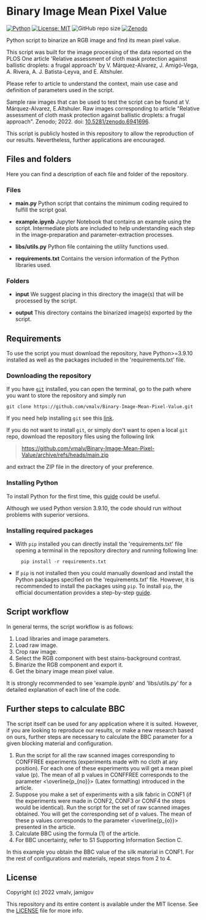 # Binary Image Mean Pixel Value

[![Python](https://img.shields.io/badge/-Python-blue?logo=Python&logoColor=white)](https://www.python.org/)
[![License: MIT](https://img.shields.io/badge/License-MIT-brightgreen?logo=opensourceinitiative&logoColor=white)](/LICENSE)
![GitHub repo size](https://img.shields.io/github/repo-size/vmalv/Binary-Image-Mean-Pixel-Value?color=chocolate&label=Repo%20size&logo=GitHub)
[![Zenodo](https://img.shields.io/badge/Raw%20images%20repo-10.5281%2Fzenodo.6941696-blue?logo=Zenodo&logoColor=white&logoWidth=15)](https://doi.org/10.5281/zenodo.6941696)


Python script to binarize an RGB image and find its mean pixel value.

This script was built for the image processing of the data reported on the PLOS One article 'Relative assessment of cloth mask protection against ballistic droplets: a frugal approach' by V. Márquez-Alvarez, J. Amigó-Vega, A. Rivera, A. J. Batista-Leyva, and E. Altshuler.

Please refer to article to understand the context, main use case and definition of parameters used in the script.

Sample raw images that can be used to test the script can be found at V. Márquez-Alvarez, E.Altshuler. Raw images corresponding to article "Relative assessment of cloth mask protection against ballistic droplets: a frugal approach". Zenodo; 2022. doi: [10.5281/zenodo.6941696](https://doi.org/10.5281/zenodo.6941696).


This script is publicly hosted in this repository to allow the reproduction of our results. Nevertheless, further applications are encouraged. 


## Files and folders

Here you can find a description of each file and folder of the repository.

### Files

- **main.py**
Python script that contains the minimum coding required to fulfill the script goal.

- **example.ipynb**
Jupyter Notebook that contains an example using the script. Intermediate plots are included to help understanding each step in the image-preparation and parameter-extraction processes.

- **libs/utils.py**
Python file containing the utility functions used.

- **requirements.txt**
Contains the version information of the Python libraries used.

### Folders

- **input**
We suggest placing in this directory the image(s) that will be processed by the script.

- **output**
This directory contains the binarized image(s) exported by the script.


## Requirements

To use the script you must download the repository, have Python>=3.9.10 installed as well as the packages included in the 'requirements.txt' file.

### Downloading the repository

If you have [`git`](https://git-scm.com/ "Git official website") installed, you can open the terminal, go to the path where you want to store the repository and simply run

    git clone https://github.com/vmalv/Binary-Image-Mean-Pixel-Value.git

If you need help installing `git` see this [link](https://github.com/git-guides/install-git "https://github.com/git-guides/install-git").

If you do not want to install `git`, or simply don't want to open a local `git` repo, download the repository files using the following link 

> https://github.com/vmalv/Binary-Image-Mean-Pixel-Value/archive/refs/heads/main.zip

and extract the ZIP file in the directory of your preference.

### Installing Python

To install Python for the first time, this [guide](https://realpython.com/installing-python/ "https://realpython.com/installing-python/") could be useful.

Although we used Python version 3.9.10, the code should run without problems with superior versions.

### Installing required packages

- With `pip` installed you can directly install the 'requirements.txt' file opening a terminal in the repository directory and running following line:
    
        pip install -r requirements.txt

- If `pip` is not installed then you could manually download and install the Python packages specified on the 'requirements.txt' file.
However, it is recommended to install the packages using `pip`. To install `pip`, the official documentation provides a step-by-step [guide](https://pip.pypa.io/en/stable/installation/ "https://pip.pypa.io/en/stable/installation/").


## Script workflow

In general terms, the script workflow is as follows:

1. Load libraries and image parameters.
2. Load raw image.
3. Crop raw image.
4. Select the RGB component with best stains-background contrast.
5. Binarize the RGB component and export it.
6. Get the binary image mean pixel value.

It is strongly recommended to see 'example.ipynb' and 'libs/utils.py' for a detailed explanation of each line of the code.

## Further steps to calculate BBC

The script itself can be used for any application where it is suited. However, if you are looking to reproduce our results, or make a new research based on ours, further steps are necessary to calculate the BBC parameter for a given blocking material and configuration.

1. Run the script for all the raw scanned images corresponding to CONFFREE experiments (experiments made with no cloth at any position). For each one of these experiments you will get a mean pixel value (p). The mean of all p values in CONFFREE corresponds to the parameter <\overline{p_{no}}> (Latex formatting) introduced in the article. 
2. Suppose you make a set of experiments with a silk fabric in CONF1 (if the experiments were made in CONF2, CONF3 or CONF4 the steps would be identical). Run the script for the set of raw scanned images obtained. You will get the corresponding set of p values. The mean of these p values corresponds to the parameter <\overline{p_{o}}> presented in the article.
3. Calculate BBC using the formula (1) of the article.
4. For BBC uncertainty, refer to S1 Supporting Information Section C.

In this example you obtain the BBC value of the silk material in CONF1. For the rest of configurations and materials, repeat steps from 2 to 4.

## License

Copyright (c) 2022 vmalv, jamigov

This repository and its entire content is available under the MIT license. See the [LICENSE](/LICENSE) file for more info.
